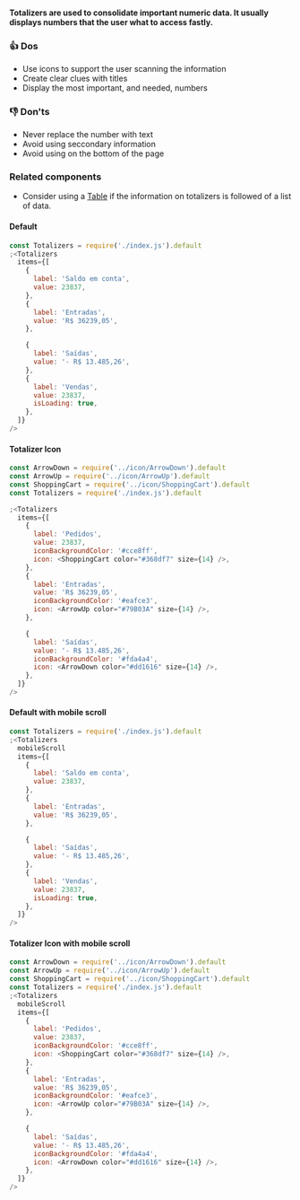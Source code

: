 #### Totalizers are used to consolidate important numeric data. It usually displays numbers that the user what to access fastly.

### 👍 Dos

- Use icons to support the user scanning the information
- Create clear clues with titles
- Display the most important, and needed, numbers

### 👎 Don'ts

- Never replace the number with text
- Avoid using seccondary information
- Avoid using on the bottom of the page

### Related components

- Consider using a <a href="#/Components/Display/Table">Table</a> if the information on totalizers is followed of a list of data.

#### Default

```js
const Totalizers = require('./index.js').default
;<Totalizers
  items={[
    {
      label: 'Saldo em conta',
      value: 23837,
    },
    {
      label: 'Entradas',
      value: 'R$ 36239,05',
    },

    {
      label: 'Saídas',
      value: '- R$ 13.485,26',
    },
    {
      label: 'Vendas',
      value: 23837,
      isLoading: true,
    },
  ]}
/>
```

#### Totalizer Icon

```js
const ArrowDown = require('../icon/ArrowDown').default
const ArrowUp = require('../icon/ArrowUp').default
const ShoppingCart = require('../icon/ShoppingCart').default
const Totalizers = require('./index.js').default

;<Totalizers
  items={[
    {
      label: 'Pedidos',
      value: 23837,
      iconBackgroundColor: '#cce8ff',
      icon: <ShoppingCart color="#368df7" size={14} />,
    },
    {
      label: 'Entradas',
      value: 'R$ 36239,05',
      iconBackgroundColor: '#eafce3',
      icon: <ArrowUp color="#79B03A" size={14} />,
    },

    {
      label: 'Saídas',
      value: '- R$ 13.485,26',
      iconBackgroundColor: '#fda4a4',
      icon: <ArrowDown color="#dd1616" size={14} />,
    },
  ]}
/>
```

#### Default with mobile scroll

```js
const Totalizers = require('./index.js').default
;<Totalizers
  mobileScroll
  items={[
    {
      label: 'Saldo em conta',
      value: 23837,
    },
    {
      label: 'Entradas',
      value: 'R$ 36239,05',
    },

    {
      label: 'Saídas',
      value: '- R$ 13.485,26',
    },
    {
      label: 'Vendas',
      value: 23837,
      isLoading: true,
    },
  ]}
/>
```

#### Totalizer Icon with mobile scroll

```js
const ArrowDown = require('../icon/ArrowDown').default
const ArrowUp = require('../icon/ArrowUp').default
const ShoppingCart = require('../icon/ShoppingCart').default
const Totalizers = require('./index.js').default
;<Totalizers
  mobileScroll
  items={[
    {
      label: 'Pedidos',
      value: 23837,
      iconBackgroundColor: '#cce8ff',
      icon: <ShoppingCart color="#368df7" size={14} />,
    },
    {
      label: 'Entradas',
      value: 'R$ 36239,05',
      iconBackgroundColor: '#eafce3',
      icon: <ArrowUp color="#79B03A" size={14} />,
    },

    {
      label: 'Saídas',
      value: '- R$ 13.485,26',
      iconBackgroundColor: '#fda4a4',
      icon: <ArrowDown color="#dd1616" size={14} />,
    },
  ]}
/>
```
